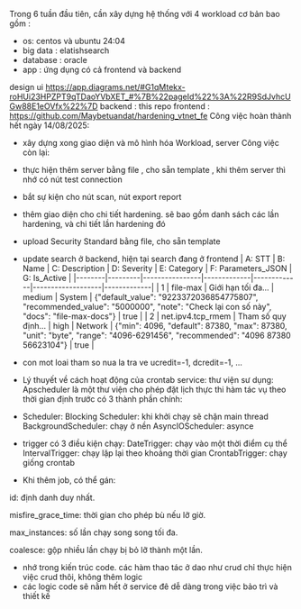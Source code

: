 Trong 6 tuần đầu tiên, cần xây dựng hệ thống với 4 workload cơ bản bao gồm :

- os: centos và ubuntu 24:04
- big data : elatishsearch
- database : oracle
- app : ứng dụng có cả frontend và backend

design ui https://app.diagrams.net/#G1qMtekx-roHUi23HPZPT9qTDaoYVbXET_#%7B%22pageId%22%3A%22R9SdJvhcUGw88E1eOVfx%22%7D
backend : this repo
frontend : https://github.com/Maybetuandat/hardening_vtnet_fe
Công việc hoàn thành hết ngày 14/08/2025:

- xây dựng xong giao diện và mô hình hóa Workload, server
  Công việc còn lại:
- thực hiện thêm server bằng file , cho sẵn template , khi thêm server thì nhớ có nút test connection
- bắt sự kiện cho nút scan, nút export report
- thêm giao diện cho chi tiết hardening. sẽ bao gồm danh sách các lần hardening, và chi tiết lần hardening đó
- upload Security Standard bằng file, cho sẵn template
- update search ở backend, hiện tại search đang ở frontend
  | A: STT | B: Name | C: Description | D: Severity | E: Category | F: Parameters_JSON | G: Is_Active |
  |--------|---------|----------------|-------------|-------------|-------------------|-------------|
  | 1 | file-max | Giới hạn tối đa... | medium | System | {"default_value": "9223372036854775807", "recommended_value": "5000000", "note": "Check lại con số này", "docs": "file-max-docs"} | true |
  | 2 | net.ipv4.tcp_rmem | Tham số quy định... | high | Network | {"min": 4096, "default": 87380, "max": 87380, "unit": "byte", "range": "4096-6291456", "recommended": "4096 87380 56623104"} | true |

- con mot loai tham so nua la tra ve ucredit=-1, dcredit=-1, ...
- Lý thuyết về cách hoạt động của crontab service:
  thư viện sư dụng: Apscheduler là một thư viện cho phép đặt lịch thực thi hàm tác vụ theo thời gian định trước
  có 3 thành phần chính:
- Scheduler: Blocking Scheduler: khi khởi chạy sẽ chặn main thread
  BackgroundScheduler: chạy ở nền
  AsyncIOScheduler: asynce
- trigger có 3 điều kiện chạy:
  DateTrigger: chạy vào một thời điểm cụ thể
  IntervalTrigger: chạy lặp lại theo khoảng thời gian
  CrontabTrigger: chạy giống crontab
- Khi thêm job, có thể gán:

id: định danh duy nhất.

misfire_grace_time: thời gian cho phép bù nếu lỡ giờ.

max_instances: số lần chạy song song tối đa.

coalesce: gộp nhiều lần chạy bị bỏ lỡ thành một lần.

- nhớ trong kiến trúc code. các hàm thao tác ở dao như crud chỉ thực hiện việc crud thôi, không thêm logic
- các logic code sẽ nằm hết ở service đê dễ dàng trong việc bảo trì và thiết kế

